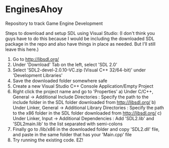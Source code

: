 # EnginesAhoy
Repository to track Game Engine Development

Steps to download and setup SDL using Visual Studio:
(I don't think you guys have to do this because I would be including the downloaded SDL package in the repo and also have things in place as needed. But I'll still leave this here.)
1) Go to http://libsdl.org/
2) Under 'Download' Tab on the left, select 'SDL 2.0'
3) Select 'SDL2-devel-2.0.10-VC.zip (Visual C++ 32/64-bit)' under 'Development Libraries'
4) Save the downloaded folder somewhere safe
5) Create a new Visual Studio C++ Console Application/Empty Project
6) Right click the project name and go to 'Properties'
	a) Under C/C++, General -> Additional Include Directories : Specify the path to the include folder in the SDL folder downloaded from http://libsdl.org/
	b) Under Linker, General -> Additional Library Directories : Specify the path to the x86 folder in the SDL folder downloaded from http://libsdl.org/
	c) Under Linker, Input -> Additional Dependencies : Add 'SDL2.lib' and 'SDL2main.lib' to the list separated with semi-colons
7) Finally go to /lib/x86 in the downloaded folder and copy 'SDL2.dll' file, and paste in the same folder that has your 'Main.cpp' file
8) Try running the existing code. EZ!